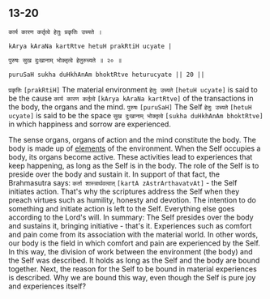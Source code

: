 ## <a name='_20_1'></a><a name='kartrtva_transaction'></a>13-20


```shloka-sa
कार्य कारण कर्तृत्वे हेतुः प्रकृतिः उच्यते ।
```
```shloka-sa-hk
kArya kAraNa kartRtve hetuH prakRtiH ucyate |
```
```shloka-sa
पुरुषः सुख दुःखानाम् भोक्तृत्वे हेतुरुच्यते ॥ २० ॥
```
```shloka-sa-hk
puruSaH sukha duHkhAnAm bhoktRtve heturucyate || 20 ||
```

`प्रकृतिः` `[prakRtiH]` The material environment `हेतुः उच्यते` `[hetuH ucyate]` is said to be the cause `कार्य कारण कर्तृत्वे` `[kArya kAraNa kartRtve]` of the transactions in the body, the organs and the mind. `पुरुषः` `[puruSaH]` The Self `हेतुः उच्यते` `[hetuH ucyate]` is said to be the space `सुख दुःखानाम् भोक्तृत्वे` `[sukha duHkhAnAm bhoktRtve]` in which happiness and sorrow are experienced.

The sense organs, organs of action and the mind constitute the body. The body is made up of [elements](five_elements) of the environment. When the Self occupies a body, its organs become active. These activities lead to experiences that keep happening, as long as the Self is in the body. 
The role of the Self is to preside over the body and sustain it. In support of that fact, the Brahmasutra says: `कर्ता शास्त्रार्थवत्वात्` `[kartA zAstrArthavatvAt]` - the Self initiates action. That's why the scriptures address the Self when they preach virtues such as humility, honesty and devotion. 
<a name='self_initiates_action'></a><a name='intention_initiation'></a>The intention to do something and initiate action is left to the Self. Everything else goes according to the Lord's will. 
In summary:
The Self presides over the body and sustains it, bringing initiative - that's it. Experiences such as comfort and pain come from its association with the material world. In other words, our body is the field in which comfort and pain are experienced by the Self.
In this way, the division of work between the environment (the body) and the Self was described. It holds as long as the Self and the body are bound together. 
Next, the reason for the Self to be bound in material experiences is described. Why we are bound this way, even though the Self is pure joy and experiences itself?

